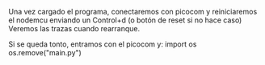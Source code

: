 Una vez cargado el programa, conectaremos con picocom y reiniciaremos el nodemcu enviando un Control+d (o botón de reset si no hace caso)
Veremos las trazas cuando rearranque.


Si se queda tonto, entramos con el picocom y:
import os
os.remove("main.py")
